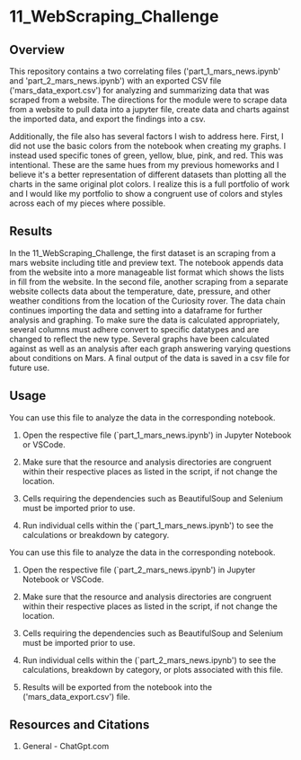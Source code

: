 # 11_WebScraping_Challenge
## Overview

This repository contains a two correlating files ('part_1_mars_news.ipynb' and 'part_2_mars_news.ipynb') with an exported CSV file ('mars_data_export.csv') for analyzing and summarizing data that was scraped from a website. The directions for the module were to scrape data from a website to pull data into a jupyter file, create data and charts against the imported data, and export the findings into a csv.

Additionally, the file also has several factors I wish to address here. First, I did not use the basic colors from the notebook when creating my graphs. I instead used specific tones of green, yellow, blue, pink, and red. This was intentional. These are the same hues from my previous homeworks and I believe it's a better representation of different datasets than plotting all the charts in the same original plot colors. I realize this is a full portfolio of work and I would like my portfolio to show a congruent use of colors and styles across each of my pieces where possible.

## Results

In the 11_WebScraping_Challenge, the first dataset is an scraping from a mars website including title and preview text. The notebook appends data from the website into a more manageable list format which shows the lists in fill from the website. In the second file, another scraping from a separate website collects data about the temperature, date, pressure, and other weather conditions from the location of the Curiosity rover. The data chain continues importing the data and setting into a dataframe for further analysis and graphing. To make sure the data is calculated appropriately, several columns must adhere convert to specific datatypes and are changed to reflect the new type. Several graphs have been calculated against as well as an analysis after each graph answering varying questions about conditions on Mars. A final output of the data is saved in a csv file for future use.

## Usage

You can use this file to analyze the data in the corresponding notebook.

1. Open the respective file (`part_1_mars_news.ipynb') in Jupyter Notebook or VSCode.

2. Make sure that the resource and analysis directories are congruent within their respective places as listed in the script, if not change the location.
   
3. Cells requiring the dependencies such as BeautifulSoup and Selenium must be imported prior to use.

5. Run individual cells within the (`part_1_mars_news.ipynb') to see the calculations or breakdown by category.





You can use this file to analyze the data in the corresponding notebook.

1. Open the respective file (`part_2_mars_news.ipynb') in Jupyter Notebook or VSCode.

2. Make sure that the resource and analysis directories are congruent within their respective places as listed in the script, if not change the location.
   
3. Cells requiring the dependencies such as BeautifulSoup and Selenium must be imported prior to use.

5. Run individual cells within the (`part_2_mars_news.ipynb') to see the calculations, breakdown by category, or plots associated with this file.

7. Results will be exported from the notebook into the ('mars_data_export.csv') file.



## Resources and Citations

1. General - ChatGpt.com

